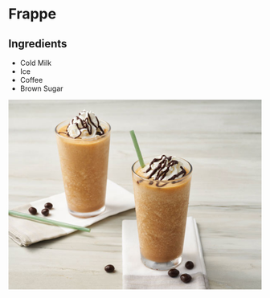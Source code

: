 # Frappe

## Ingredients

- Cold Milk
- Ice
- Coffee
- Brown Sugar

<p align="center">
  <img src="./Images/frappe.jpg">
</p>
